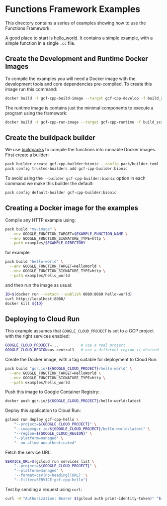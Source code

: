 # Functions Framework Examples

This directory contains a series of examples showing how to use the Functions Framework.

A good place to start is [hello_world](hello_world). It contains a simple example, with a simple function in a single
`.cc` file.

## Create the Development and Runtime Docker Images

To compile the examples you will need a Docker image with the development tools and core dependencies pre-compiled.
To create this image run this command:

```sh
docker build -t gcf-cpp-build-image --target gcf-cpp-develop -f build_scripts/Dockerfile .
```

The runtime image is contains just the minimal components to execute a program using the framework:

```sh
docker build -t gcf-cpp-run-image --target gcf-cpp-runtime -f build_scripts/Dockerfile build_scripts
```

## Create the buildpack builder

We use [buildpacks](https://buildpacks.io) to compile the functions into runnable Docker images. First create a builder:

```sh
pack builder create gcf-cpp-builder:bionic --config pack/builder.toml
pack config trusted-builders add gcf-cpp-builder:bionic
```

To avoid using the `--builder gcf-cpp-builder:bionic` option in each command we make this builder the default:

```sh
pack config default-builder gcf-cpp-builder:bionic
```

## Creating a Docker image for the examples

Compile any HTTP example using:

```sh
pack build "my-image" \
  --env GOOGLE_FUNCTION_TARGET=$EXAMPLE_FUNCTION_NAME \
  --env GOOGLE_FUNCTION_SIGNATURE_TYPE=http \
  --path examples/$EXAMPLE_DIRECTORY
```

for example:

```sh
pack build "hello-world" \
  --env GOOGLE_FUNCTION_TARGET=HelloWorld \
  --env GOOGLE_FUNCTION_SIGNATURE_TYPE=http \
  --path examples/hello_world
```

and then run the image as usual:

```sh
ID=$(docker run --detach --publish 8080:8080 hello-world)
curl http://localhost:8080/
docker kill ${ID}
```

## Deploying to Cloud Run

This example assumes that `GOOGLE_CLOUD_PROJECT` is set to a GCP project with the right services enabled:

```sh
GOOGLE_CLOUD_PROJECT=...          # use a real project
GOOGLE_CLOUD_REGION=us-central1   # use a different region if desired 
```

Create the Docker image, with a tag suitable for deployment to Cloud Run:

```sh
pack build "gcr.io/${GOOGLE_CLOUD_PROJECT}/hello-world" \
  --env GOOGLE_FUNCTION_TARGET=HelloWorld \
  --env GOOGLE_FUNCTION_SIGNATURE_TYPE=http \
  --path examples/hello_world
```

Push this image to Google Container Registry:

```sh
docker push gcr.io/${GOOGLE_CLOUD_PROJECT}/hello-world:latest
```

Deploy this application to Cloud Run:

```sh
gcloud run deploy gcf-cpp-hello \
    "--project=${GOOGLE_CLOUD_PROJECT}" \
    "--image=gcr.io/${GOOGLE_CLOUD_PROJECT}/hello-world:latest" \
    "--region=${GOOGLE_CLOUD_REGION}" \
    "--platform=managed" \
    "--no-allow-unauthenticated"
```

Fetch the service URL:

```bash
SERVICE_URL=$(gcloud run services list \
    "--project=${GOOGLE_CLOUD_PROJECT}" \
    "--platform=managed" \
    '--format=csv[no-heading](URL)' \
    "--filter=SERVICE:gcf-cpp-hello")
```

Test by sending a request using `curl`:

```bash
curl -H "Authorization: Bearer $(gcloud auth print-identity-token)" "${SERVICE_URL}"
```

